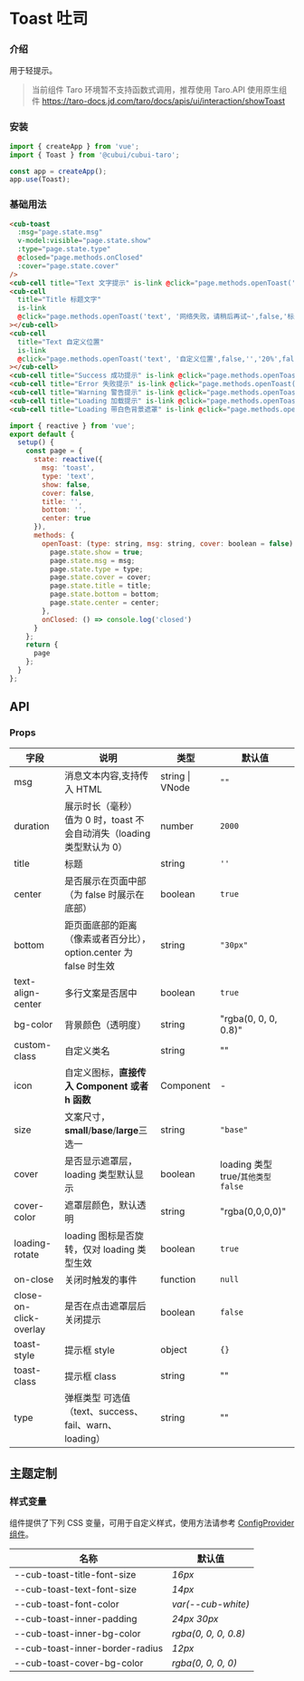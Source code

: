 # Toast 吐司

### 介绍

用于轻提示。

> 当前组件 Taro 环境暂不支持函数式调用，推荐使用 Taro.API 使用原生组件 https://taro-docs.jd.com/taro/docs/apis/ui/interaction/showToast

### 安装

```javascript
import { createApp } from 'vue';
import { Toast } from '@cubui/cubui-taro';

const app = createApp();
app.use(Toast);
```

### 基础用法

```html
<cub-toast
  :msg="page.state.msg"
  v-model:visible="page.state.show"
  :type="page.state.type"
  @closed="page.methods.onClosed"
  :cover="page.state.cover"
/>
<cub-cell title="Text 文字提示" is-link @click="page.methods.openToast('text','网络失败，请稍后再试~')"></cub-cell>
<cub-cell
  title="Title 标题文字"
  is-link
  @click="page.methods.openToast('text', '网络失败，请稍后再试~',false,'标题文字')"
></cub-cell>
<cub-cell
  title="Text 自定义位置"
  is-link
  @click="page.methods.openToast('text', '自定义位置',false,'','20%',false)"
></cub-cell>
<cub-cell title="Success 成功提示" is-link @click="page.methods.openToast('success','成功提示')"></cub-cell>
<cub-cell title="Error 失败提示" is-link @click="page.methods.openToast('fail','失败提示')"></cub-cell>
<cub-cell title="Warning 警告提示" is-link @click="page.methods.openToast('warn','警告提示')"></cub-cell>
<cub-cell title="Loading 加载提示" is-link @click="page.methods.openToast('loading','加载中')"></cub-cell>
<cub-cell title="Loading 带白色背景遮罩" is-link @click="page.methods.openToast('loading','加载中',true)"></cub-cell>
```

```javascript
import { reactive } from 'vue';
export default {
  setup() {
    const page = {
      state: reactive({
        msg: 'toast',
        type: 'text',
        show: false,
        cover: false,
        title: '',
        bottom: '',
        center: true
      }),
      methods: {
        openToast: (type: string, msg: string, cover: boolean = false) => {
          page.state.show = true;
          page.state.msg = msg;
          page.state.type = type;
          page.state.cover = cover;
          page.state.title = title;
          page.state.bottom = bottom;
          page.state.center = center;
        },
        onClosed: () => console.log('closed')
      }
    };
    return {
      page
    };
  }
};
```

## API

### Props

| 字段                   | 说明                                                                      | 类型            | 默认值                            |
| ---------------------- | ------------------------------------------------------------------------- | --------------- | --------------------------------- |
| msg                    | 消息文本内容,支持传入 HTML                                                | string \| VNode | `""`                              |
| duration               | 展示时长（毫秒）<br>值为 0 时，toast 不会自动消失（loading 类型默认为 0） | number          | `2000`                            |
| title                  | 标题                                                                      | string          | `''`                              |
| center                 | 是否展示在页面中部（为 false 时展示在底部）                               | boolean         | `true`                            |
| bottom                 | 距页面底部的距离（像素或者百分比），option.center 为 false 时生效         | string          | `"30px" `                         |
| text-align-center      | 多行文案是否居中                                                          | boolean         | `true`                            |
| bg-color               | 背景颜色（透明度）                                                        | string          | "rgba(0, 0, 0, 0.8)"              |
| custom-class           | 自定义类名                                                                | string          | ""                                |
| icon                   | 自定义图标，**直接传入 Component 或者 h 函数**                            | Component       | -                                 |
| size                   | 文案尺寸，**small**/**base**/**large**三选一                              | string          | `"base"`                          |
| cover                  | 是否显示遮罩层，loading 类型默认显示                                      | boolean         | loading 类型 true/`其他类型false` |
| cover-color            | 遮罩层颜色，默认透明                                                      | string          | "rgba(0,0,0,0)"                   |
| loading-rotate         | loading 图标是否旋转，仅对 loading 类型生效                               | boolean         | `true`                            |
| on-close               | 关闭时触发的事件                                                          | function        | `null`                            |
| close-on-click-overlay | 是否在点击遮罩层后关闭提示                                                | boolean         | `false`                           |
| toast-style            | 提示框 style                                                              | object          | `{}`                              |
| toast-class            | 提示框 class                                                              | string          | ""                                |
| type                   | 弹框类型 可选值（text、success、fail、warn、loading）                     | string          | ""                                |

## 主题定制

### 样式变量

组件提供了下列 CSS 变量，可用于自定义样式，使用方法请参考 [ConfigProvider 组件](#/zh-CN/component/configprovider)。

| 名称                            | 默认值               |
| ------------------------------- | -------------------- |
| --cub-toast-title-font-size     | _16px_               |
| --cub-toast-text-font-size      | _14px_               |
| --cub-toast-font-color          | _var(--cub-white)_   |
| --cub-toast-inner-padding       | _24px 30px_          |
| --cub-toast-inner-bg-color      | _rgba(0, 0, 0, 0.8)_ |
| --cub-toast-inner-border-radius | _12px_               |
| --cub-toast-cover-bg-color      | _rgba(0, 0, 0, 0)_   |
